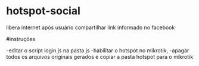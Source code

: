 # hotspot-social
libera internet após usuário compartilhar link informado no facebook

#instruções

 -editar o script login.js na pasta js
 -habilitar o hotspot no mikrotik,
 -apagar todos os arquivos originais gerados e copiar a pasta hotspot para o mikrotik
 
